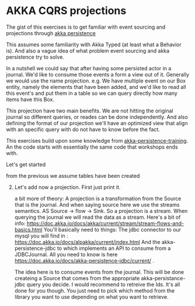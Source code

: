 # AKKA CQRS projections
The gist of this exercises is to get familiar with event sourcing and projections through [akka persistence](https://doc.akka.io/docs/akka/current/typed/persistence.html)

This assumes some familiarity with Akka Typed (at least what a Behavior is). And also a vague idea of what problem event sourcing and akka persistence try to solve.

In a nutshell we could say that after having some persisted actor in a journal. We'd like to consume those events
a form a view out of it. Generally we would use the name projection. e.g. We have multiple event on our Box entity, 
namely the elements that have been added, and we'd like to read all this event's and put them in a table so we can
query directly how many items have this Box. 

This projection have two main benefits. We are not hitting the original journal so different queries, or reades can
be done independently. And also defining the format of our projection we'll have an optimized view that align with 
an specific query with do not have to know before the fact.  

This exercises build upon some knowledge from [akka-persistence-training](https://github.com/franciscolopezsancho/akka-persistence-training/). An the code starts with essentially the same code that workshops ends with. 

Let's get started

from the previous we assume tables have been created


2. Let's add now a projection. First just print it.
   
   a bit more of theory: A projection is a transformation from the Source that is the journal.
   And when saying source here we use the streams semantics. AS Source -> flow -> Sink. So a projection is a stream. When querying the journal we will read the data as a stream. Here's a bit of info:  https://doc.akka.io/docs/akka/current/stream/stream-flows-and-basics.html
   You'll basically need to things:
   The jdbc connector to our mysql you will find in : https://doc.akka.io/docs/alpakka/current/index.html
   And the akka-persistence-jdbc to which implements an API to consume from a JDBCJournal. All you need to know is here https://doc.akka.io/docs/akka-persistence-jdbc/current/ . 

   The idea here is to consume events from the journal. This will be done createing a Source that comes from the appropriate akka-persistance-jdbc query you decide. I would recommend to retreive the Ids. It's all done for you though. You just need to pick
   which method from the library you want to use depending on what you want to retrieve.
